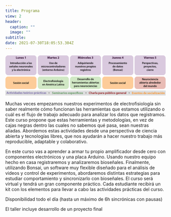 ```yaml
---
title: Programa
view: 2
header:
  caption: ""
  image: ""
subtitle: 
date: 2021-07-30T18:05:53.304Z
---
```

![Programa](/content/programa/programa.png)

Muchas veces empezamos nuestros experimentos de electrofisiología sin saber realmente cómo funcionan las herramientas que estamos utilizando o cuál es el flujo de trabajo adecuado para analizar los datos que registramos. Este curso propone que estas herramientas y metodologías, en vez de cajas negras dentro las cuales no sabemos qué pasa, sean nuestras aliadas. Abordemos estas actividades desde una perspectiva de ciencia abierta y tecnologías libres, que nos ayudarán a hacer nuestro trabajo más reproducible, adaptable y colaborativo. 

En este curso vas a aprender a armar tu propio amplificador desde cero con componentes electrónicos y una placa Arduino. Usando nuestro equipo hecho en casa registraremos y analizaremos bioseñales. Finalmente, utilizando Bonsai, un software muy flexible diseñado para el análisis de videos y control de experimentos, abordaremos distintas estrategias para estudiar comportamiento y sincronizarlo con bioseñales. El curso será virtual y tendrá un gran componente práctico. Cada estudiante recibirá un kit con los elementos para llevar a cabo las actividades prácticas del curso. 

Disponibilidad todo el día (hasta un máximo de 6h sincrónicas con pausas)

El taller incluye desarrollo de un proyecto final
